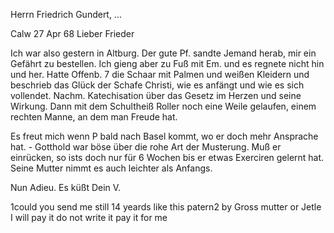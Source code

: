 Herrn Friedrich Gundert, ...

 Calw 27 Apr 68
Lieber Frieder

Ich war also gestern in Altburg. Der gute Pf. sandte Jemand herab, mir ein Gefährt zu bestellen. Ich gieng aber zu Fuß mit Em. und es regnete nicht hin und her. Hatte Offenb. 7 die Schaar mit Palmen und weißen Kleidern und beschrieb das Glück der Schafe Christi, wie es anfängt und wie es sich vollendet. Nachm. Katechisation über das Gesetz im Herzen und seine Wirkung. Dann mit dem Schultheiß Roller noch eine Weile gelaufen, einem rechten Manne, an dem man Freude hat.

Es freut mich wenn P bald nach Basel kommt, wo er doch mehr Ansprache hat. - Gotthold war böse über die rohe Art der Musterung. Muß er einrücken, so ists doch nur für 6 Wochen bis er etwas Exerciren gelernt hat. Seine Mutter nimmt es auch leichter als Anfangs.

 Nun Adieu. Es küßt
 Dein V.


1could you send me still 14 yeards like this patern2 by Gross mutter or Jetle I will pay it do not write it pay it for me
